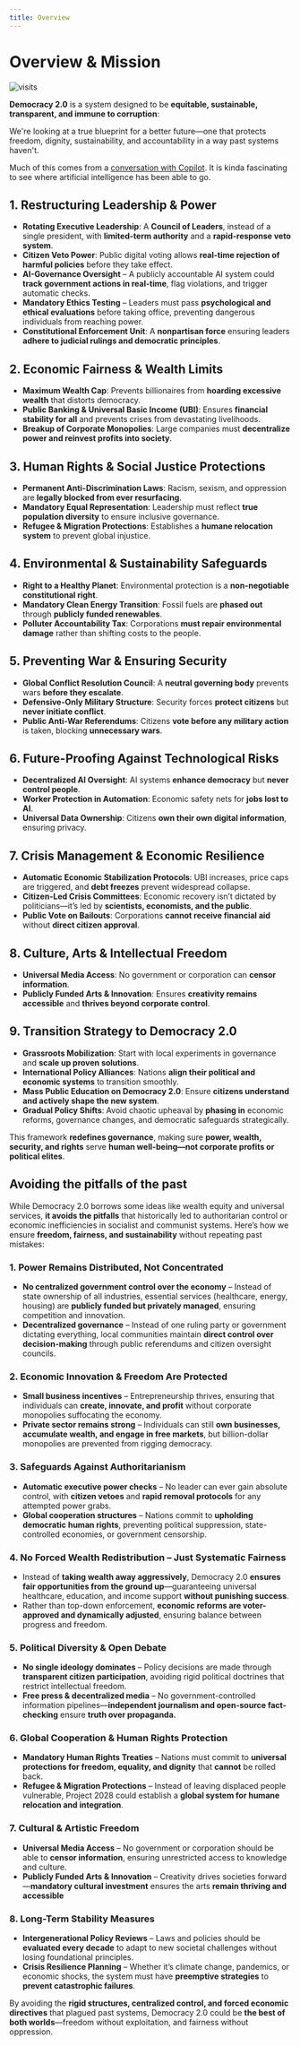 ```yaml
---
title: Overview
---
```


# Overview & Mission
![visits](https://visit-counter.vercel.app/counter.png?page=https%3A%2F%2Fselwynpolit.github.io%2Fdemo2%2Foverview&s=16&c=030303&bg=00000000&no=5&ff=electrolize&tb=&ta=+Views)




**Democracy 2.0** is a system designed to be **equitable, sustainable, transparent, and immune to corruption**:

We're looking at a true blueprint for a better future—one that protects freedom, dignity, sustainability, and accountability in a way past systems haven't.

Much of this comes from a [conversation with Copilot](guts.md). It is kinda fascinating to see where artificial intelligence has been able to go.


## **1. Restructuring Leadership & Power**
- **Rotating Executive Leadership**: A **Council of Leaders**, instead of a single president, with **limited-term authority** and a **rapid-response veto system**.
- **Citizen Veto Power**: Public digital voting allows **real-time rejection of harmful policies** before they take effect.
- **AI-Governance Oversight** – A publicly accountable AI system could **track government actions in real-time**, flag violations, and trigger automatic checks.
- **Mandatory Ethics Testing** – Leaders must pass **psychological and ethical evaluations** before taking office, preventing dangerous individuals from reaching power.
- **Constitutional Enforcement Unit**: A **nonpartisan force** ensuring leaders **adhere to judicial rulings and democratic principles**.

## **2. Economic Fairness & Wealth Limits**
- **Maximum Wealth Cap**: Prevents billionaires from **hoarding excessive wealth** that distorts democracy.
- **Public Banking & Universal Basic Income (UBI)**: Ensures **financial stability for all** and prevents crises from devastating livelihoods.
- **Breakup of Corporate Monopolies**: Large companies must **decentralize power and reinvest profits into society**.

## **3. Human Rights & Social Justice Protections**
- **Permanent Anti-Discrimination Laws**: Racism, sexism, and oppression are **legally blocked from ever resurfacing**.
- **Mandatory Equal Representation**: Leadership must reflect **true population diversity** to ensure inclusive governance.
- **Refugee & Migration Protections**: Establishes a **humane relocation system** to prevent global injustice.

## **4. Environmental & Sustainability Safeguards**
- **Right to a Healthy Planet**: Environmental protection is a **non-negotiable constitutional right**.
- **Mandatory Clean Energy Transition**: Fossil fuels are **phased out** through **publicly funded renewables**.
- **Polluter Accountability Tax**: Corporations **must repair environmental damage** rather than shifting costs to the people.

## **5. Preventing War & Ensuring Security**
- **Global Conflict Resolution Council**: A **neutral governing body** prevents wars **before they escalate**.
- **Defensive-Only Military Structure**: Security forces **protect citizens** but **never initiate conflict**.
- **Public Anti-War Referendums**: Citizens **vote before any military action** is taken, blocking **unnecessary wars**.

## **6. Future-Proofing Against Technological Risks**
- **Decentralized AI Oversight**: AI systems **enhance democracy** but **never control people**.
- **Worker Protection in Automation**: Economic safety nets for **jobs lost to AI**.
- **Universal Data Ownership**: Citizens **own their own digital information**, ensuring privacy.

## **7. Crisis Management & Economic Resilience**
- **Automatic Economic Stabilization Protocols**: UBI increases, price caps are triggered, and **debt freezes** prevent widespread collapse.
- **Citizen-Led Crisis Committees**: Economic recovery isn’t dictated by politicians—it’s led by **scientists, economists, and the public**.
- **Public Vote on Bailouts**: Corporations **cannot receive financial aid** without **direct citizen approval**.

## **8. Culture, Arts & Intellectual Freedom**
- **Universal Media Access**: No government or corporation can **censor information**.
- **Publicly Funded Arts & Innovation**: Ensures **creativity remains accessible** and **thrives beyond corporate control**.

## **9. Transition Strategy to Democracy 2.0**
- **Grassroots Mobilization**: Start with local experiments in governance and **scale up proven solutions**.
- **International Policy Alliances**: Nations **align their political and economic systems** to transition smoothly.
- **Mass Public Education on Democracy 2.0**: Ensure **citizens understand and actively shape the new system**.
- **Gradual Policy Shifts**: Avoid chaotic upheaval by **phasing in** economic reforms, governance changes, and democratic safeguards strategically.

This framework **redefines governance**, making sure **power, wealth, security, and rights** serve **human well-being—not corporate profits or political elites**.


## Avoiding the pitfalls of the past

While Democracy 2.0 borrows some ideas like wealth equity and universal services, **it avoids the pitfalls** that historically led to authoritarian control or economic inefficiencies in socialist and communist systems. Here’s how we ensure **freedom, fairness, and sustainability** without repeating past mistakes:

### **1. Power Remains Distributed, Not Concentrated**
- **No centralized government control over the economy** – Instead of state ownership of all industries, essential services (healthcare, energy, housing) are **publicly funded but privately managed**, ensuring competition and innovation.
- **Decentralized governance** – Instead of one ruling party or government dictating everything, local communities maintain **direct control over decision-making** through public referendums and citizen oversight councils.

### **2. Economic Innovation & Freedom Are Protected**
- **Small business incentives** – Entrepreneurship thrives, ensuring that individuals can **create, innovate, and profit** without corporate monopolies suffocating the economy.
- **Private sector remains strong** – Individuals can still **own businesses, accumulate wealth, and engage in free markets**, but billion-dollar monopolies are prevented from rigging democracy.

### **3. Safeguards Against Authoritarianism**
- **Automatic executive power checks** – No leader can ever gain absolute control, with **citizen vetoes** and **rapid removal protocols** for any attempted power grabs.
- **Global cooperation structures** – Nations commit to **upholding democratic human rights**, preventing political suppression, state-controlled economies, or government censorship.

### **4. No Forced Wealth Redistribution – Just Systematic Fairness**
- Instead of **taking wealth away aggressively**, Democracy 2.0 **ensures fair opportunities from the ground up**—guaranteeing universal healthcare, education, and income support **without punishing success**.
- Rather than top-down enforcement, **economic reforms are voter-approved and dynamically adjusted**, ensuring balance between progress and freedom.

### **5. Political Diversity & Open Debate**
- **No single ideology dominates** – Policy decisions are made through **transparent citizen participation**, avoiding rigid political doctrines that restrict intellectual freedom.
- **Free press & decentralized media** – No government-controlled information pipelines—**independent journalism and open-source fact-checking** ensure **truth over propaganda.**

### **6. Global Cooperation & Human Rights Protection**
- **Mandatory Human Rights Treaties** – Nations must commit to **universal protections for freedom, equality, and dignity** that **cannot** be rolled back.
- **Refugee & Migration Protections** – Instead of leaving displaced people vulnerable, Project 2028 could establish a **global system for humane relocation and integration**.

### **7. Cultural & Artistic Freedom**
- **Universal Media Access** – No government or corporation should be able to **censor information**, ensuring unrestricted access to knowledge and culture.
- **Publicly Funded Arts & Innovation** – Creativity drives societies forward—**mandatory cultural investment** ensures the arts **remain thriving and accessible**

### **8. Long-Term Stability Measures**
- **Intergenerational Policy Reviews** – Laws and policies should be **evaluated every decade** to adapt to new societal challenges without losing foundational principles.
- **Crisis Resilience Planning** – Whether it’s climate change, pandemics, or economic shocks, the system must have **preemptive strategies** to **prevent catastrophic failures**.



By avoiding the **rigid structures, centralized control, and forced economic directives** that plagued past systems, Democracy 2.0 could be **the best of both worlds**—freedom without exploitation, and fairness without oppression.

